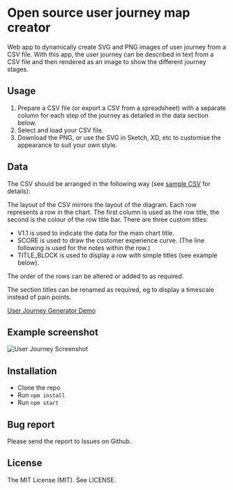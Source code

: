 # Open source user journey map creator

Web app to dynamically create SVG and PNG images of user journey from a CSV file.
With this app, the user journey can be described in text from a CSV file and then rendered as an image to show the different journey stages.

## Usage

1. Prepare a CSV file (or export a CSV from a spreadsheet) with a separate column for each step of the journey as detailed in the data section below.
2. Select and load your CSV file.
3. Download the PNG, or use the SVG in Sketch, XD, etc to customise the appearance to suit your own style.

## Data

The CSV should be arranged in the following way (see [sample CSV](assets/data/transposed.csv) for details):

The layout of the CSV mirrors the layout of the diagram. Each row represents a row in the chart. The first column is used as the row title, the second is the colour of the row title bar.
There are three custom titles:

* V1.1 is used to indicate the data for the main chart title.
* SCORE is used to draw the customer experience curve. (The line following is used for the notes within the row.)
* TITLE_BLOCK is used to display a row with simple titles (see example below).

The order of the rows can be altered or added to as required.

The section titles can be renamed as required, eg to display a timescale instead of pain points.

[User Journey Generator Demo](https://lightness.co.uk/user-journey)

## Example screenshot

![User Journey Screenshot](journey.png)

## Installation

* Clone the repo
* Run `npm install`
* Run `npm start`

## Bug report

Please send the report to Issues on Github.

## License

The MIT License (MIT). See LICENSE.
